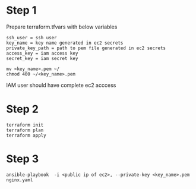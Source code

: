 # Step 1

Prepare terraform.tfvars with below variables

```
ssh_user = ssh user
key_name = key name generated in ec2 secrets
private_key_path = path to pem file generated in ec2 secrets
access_key = iam access key
secret_key = iam secret key
```

```
mv <key_name>.pem ~/
chmod 400 ~/<key_name>.pem
```

IAM user should have complete ec2 acccess

# Step 2

```
terraform init
terraform plan
terraform apply
```

# Step 3
```
ansible-playbook  -i <public ip of ec2>, --private-key <key_name>.pem nginx.yaml
```



